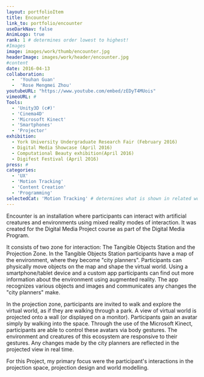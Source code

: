 ```yaml
---
layout: portfolioItem
title: Encounter
link_to: portfolio/encounter
useDarkNav: false
AnimLogo: true
rank: 1 # determines order lowest to highest!
#Images
image: images/work/thumb/encounter.jpg
headerImage: images/work/header/encounter.jpg
#content
date: 2016-04-13
collaboration:
  -  'Youhan Guan'
  -  'Rose Mengmei Zhou'
youtubeURL: "https://www.youtube.com/embed/zEDyT4MUois"
vimeoURL: #
Tools:
  - 'Unity3D (c#)'
  - 'Cinema4D'
  - 'Microsoft Kinect'
  - 'Smartphones'
  - 'Projector'
exhibition:
  - York University Undergraduate Research Fair (February 2016)
  - Digital Media Showcase (April 2016)
  - Computational Beauty exhibition(April 2016)
  - Digifest Festival (April 2016)
press: #
categories:
  - 'UX'
  - 'Motion Tracking'
  - 'Content Creation'
  - 'Programming'
selectedCat: 'Motion Tracking' # determines what is shown in related works
---
```

Encounter is an installation where participants can interact with artificial creatures and environments using mixed reality modes of interaction. It was created for the Digital Media Project course as part of the Digital Media Program.

It consists of two zone for interaction: The Tangible Objects Station and the Projection Zone. In the Tangible Objects Station participants have a map of the environment, where they become "city planners". Participants can physically move objects on the map and shape the virtual world. Using a smartphone/tablet device and a custom app participants can find out more information about the environment using augmented reality. The app recognizes various objects and images and communicates any changes the "city planners" make.

In the projection zone, participants are invited to walk and explore the virtual world, as if they are walking through a park. A view of virtual world is projected onto a wall (or displayed on a monitor). Participants gain an avatar simply by walking into the space. Through the use of the Microsoft Kinect, participants are able to control these avatars via body gestures. The environment and creatures of this ecosystem are responsive to their gestures. Any changes made by the city planners are reflected in the projected view in real time.

For this Project, my primary focus were the participant's interactions in the projection space, projection design and world modelling.
